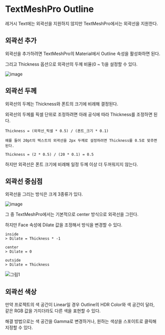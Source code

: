 # TextMeshPro Outline
레거시 Text에는 외곽선을 지원하지 않지만 TextMeshPro에서는 외곽선을 지원한다.


## 외곽선 추가
외곽선을 추가하려면 TextMeshPro의 Material에서 Outline 속성을 활성화하면 된다.

그리고 Thickness 옵션으로 외곽선의 두께 비율(0 ~ 1)을 설정할 수 있다.

![image](https://github.com/fuenell/TIL/assets/37904040/795e2742-d9bd-4615-b414-bf09e3b89bd1)


## 외곽선 두께
외곽선의 두께는 Thickness와 폰트의 크기에 비례해 결정된다.

외곽선의 두께를 픽셀 단위로 조정하려면 아래 공식에 따라 Thickness를 조정하면 된다.
```
Thickness = (외곽선_픽셀 * 0.5) / (폰트_크기 * 0.1)

예를 들어 20pt의 텍스트의 외곽선을 2px 두께로 설정하려면 Thickness를 0.5로 맞추면 된다.

Thickness = (2 * 0.5) / (20 * 0.1) = 0.5
```
하지만 외곽선은 폰트 크기에 비례해 일정 두께 이상 더 두꺼워지지 않는다.


## 외곽선 중심점
외곽선을 그리는 방식은 크게 3종류가 있다.

![image](https://github.com/fuenell/TIL/assets/37904040/caee9952-aaa1-4479-9dfa-fb749fc3b63c)

그 중 TextMeshPro에서는 기본적으로 center 방식으로 외곽선을 그린다.

하지만 Face 속성에 Dilate 값을 조정해서 방식을 변경할 수 있다.
```
inside
> Dilate = Thickness * -1

center
> Dilate = 0

outside
> Dilate = Thickness
```

![그림1](https://github.com/fuenell/TIL/assets/37904040/232d7656-64be-4631-85ed-376951318b3f)


## 외곽선 색상
만약 프로젝트의 색 공간이 Linear일 경우 Outline의 HDR Color와 색 공간이 달라,  
같은 RGB 값을 가지더라도 다른 색을 표현할 수 있다.

해결 방법으로는 색 공간을 Gamma로 변경하거나, 원하는 색상을 스포이트로 클릭해 지정할 수 있다.
